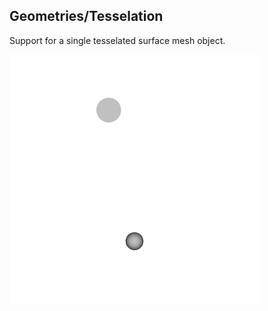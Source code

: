 ## Geometries/Tesselation

Support for a single tesselated surface mesh object. 

<p float="left">
<img src="Tesselation2D.png" alt="2D" width="400"/>
<img src="Tesselation3D.png" alt="3D" width="400"/>
</p>
